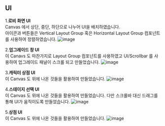 ## UI
   
1.**로비 화면 UI**  
Canvas 에서 상단, 중단, 하단으로 나누어 UI을 배치하였습니다.   
아이콘과 버튼들은 Vertical Layout Group 혹은 Horizontal Layout Group 컴포넌트를 사용하여 정렬하였습니다.
![image](https://user-images.githubusercontent.com/71419212/159744212-cc3ed149-2000-402d-a4d4-9cb86446c1c6.png)

2.**업그레이드 창 UI**  
이 Canavs 도 마찬가지로 Layout Group 컴포넌트를 사용하였고 UI/Scrollbar 를 사용하여 업그레이드 패널이 스크롤 되고 만들었습니다.
![image](https://user-images.githubusercontent.com/71419212/159745393-edf84201-2588-423e-9003-a9d0e02667a8.png)

3.**캐릭터 상점 UI**  
이 Canvas 도 위에 나온 것들을 활용하여 만들었습니다.
![image](https://user-images.githubusercontent.com/71419212/159745884-26821b2f-f06f-447d-a3a9-8f5548606a43.png)

4.**스테이지 선택 UI**  
이 Canvas 도 위에 나온 것들을 활용하여 만들었습니다. 다만 스크롤바 대신 드래그를 통해 UI가 움직이도록 만들었습니다.
![image](https://user-images.githubusercontent.com/71419212/159746045-fbea352e-9db1-462b-9b89-d5762c487c9f.png)

5.**상점 UI**  
이 Canvas 도 위에 나온 것들을 활용하여 만들었습니다.
![image](https://user-images.githubusercontent.com/71419212/159746344-8cbd92b3-c2e4-4540-981f-fcfeb270d289.png)


